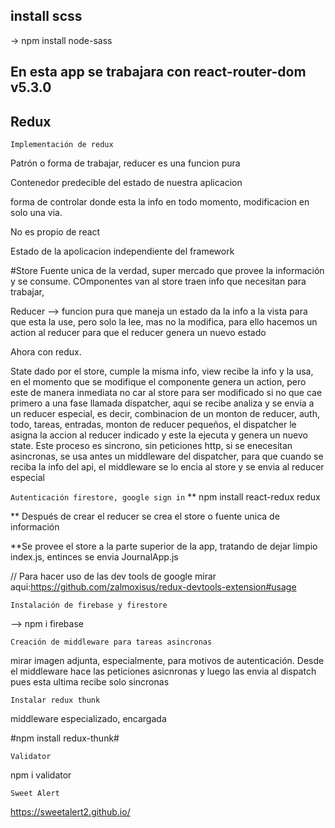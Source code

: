 ## install scss

-> npm install node-sass

## En esta app se trabajara con react-router-dom v5.3.0

## Redux

```Implementación de redux```

Patrón o forma de trabajar, reducer es una funcion pura

Contenedor predecible del estado de nuestra aplicacion

forma de controlar donde esta la info en todo momento, modificacion en solo una via.

No es propio de react

Estado de la apolicacion independiente del framework

#Store Fuente unica de la verdad, super mercado que provee la información y se consume. COmponentes van al store traen info que necesitan para trabajar,

Reducer --> funcion pura que maneja un estado da la info a la vista para que esta la use, pero solo la lee, mas no la modifica, para ello hacemos un action al reducer para que el reducer genera un nuevo estado

Ahora con redux.

State dado por el store, cumple la misma info, view recibe la info y la usa, en el momento que se modifique el componente genera un action, pero este de manera inmediata no car al store para ser modificado si no que cae primero a una fase llamada dispatcher, aqui se recibe analiza y se envia a un reducer especial, es decir, combinacion de un monton de reducer, auth, todo, tareas, entradas, monton de reducer pequeños, el dispatcher le asigna la accion al reducer indicado y este la ejecuta y genera un nuevo state. Este proceso es sincrono, sin peticiones http, si se enecesitan asincronas, se usa antes un middleware del dispatcher, para que cuando se reciba la info del api, el middleware se lo encia al store y se envia al reducer especial

```Autenticación firestore, google sign in```
** npm install react-redux redux

** Después de crear el reducer se crea el store o fuente unica de información 

**Se provee el store a la parte superior de la app, tratando de dejar limpio index.js, entinces se envia JournalApp.js

// Para hacer uso de las dev tools de google mirar aqui:https://github.com/zalmoxisus/redux-devtools-extension#usage


```Instalación de firebase y firestore```

--> npm i firebase

```Creación de middleware para tareas asincronas```

mirar imagen adjunta, especialmente, para motivos de autenticación. Desde el middleware hace las peticiones asicnronas y luego las envia al dispatch pues  esta ultima recibe solo sincronas

```Instalar redux thunk```

middleware especializado, encargada 

#npm install redux-thunk#

```Validator```

npm i validator

```Sweet Alert```

https://sweetalert2.github.io/
